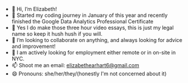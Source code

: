 - 👋 Hi, I’m Elizabeth! 
- 🌱 Started my coding journey in January of this year and recently finished the Google Data Analytics Professional Certificate
- 👀 Yes I do make those three hour video essays, this is just my legal name so keep it hush hush if you will.  
- 💞️ I’m looking to collaborate on anything, and always looking for advice and improvement!
- 💫 I am actively looking for employment either remote or in on-site in NYC. 
- 📫 Shoot me an email: elizabethearhart6@gmail.com
- 😄 Pronouns: she/her/they/(honestly I'm not concerned about it)

<!---
eearhart/eearhart is a ✨ special ✨ repository because its `README.md` (this file) appears on your GitHub profile.
You can click the Preview link to take a look at your changes.
--->
